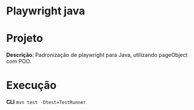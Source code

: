 # Playwright java



# Projeto


**Descrição**: Padronização de playwright para Java, utilizando pageObject com POO.


# Execução

**CLI** `mvn test -Dtest=TestRunner`



